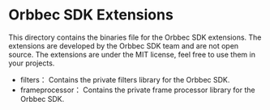 
# Orbbec SDK Extensions

This directory contains the binaries file for the Orbbec SDK extensions. The extensions are developed by the Orbbec SDK team and are not open source. The extensions are under the MIT license, feel free to use them in your projects.

- filters： Contains the private filters library for the Orbbec SDK.
- frameprocessor： Contains the private frame processor library for the Orbbec SDK.
